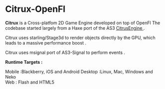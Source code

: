 # Citrux-OpenFl
<b>Citrux</b> is a Cross-platfom 2D Game Engine developed on top of OpenFl 
The codebase started largely from a Haxe port of the AS3 <a href="https://github.com/DaVikingCode/Citrus-Engine">CitrusEngine </a> .

Citrux uses starling/Stage3d to render objects directly by the GPU, which leads to a massive performance boost .

Citrux uses msignal port of AS3-Signal to perform events . 

<b>Runtime Targets :</b>

Mobile :Blackberry, iOS and Android	
Desktop :Linux, Mac, Windows and Neko	
Web : Flash and HTML5


		
		
		
 	
